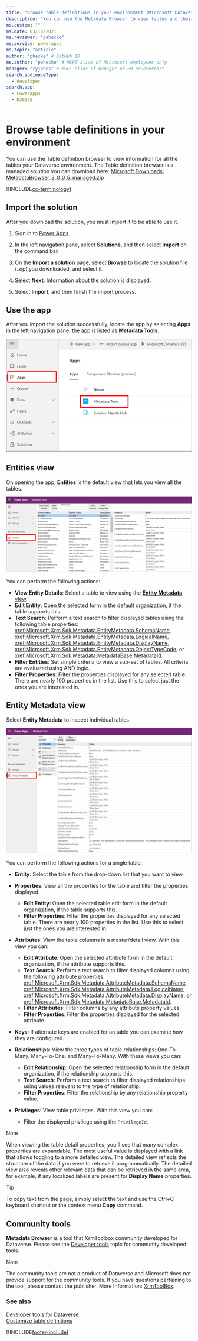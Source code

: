 ```yaml
---
title: "Browse table definitions in your environment (Microsoft Dataverse) | Microsoft Docs" # Intent and product brand in a unique string of 43-59 chars including spaces
description: "You can use the Metadata Browser to view tables and their properties in Microsoft Dataverse. The Metadata Browser is a managed solution you can download and install on your organization." # 115-145 characters including spaces. This abstract displays in the search result.
ms.custom: ""
ms.date: 03/16/2021
ms.reviewer: "pehecke"
ms.service: powerapps
ms.topic: "article"
author: "phecke" # GitHub ID
ms.author: "pehecke" # MSFT alias of Microsoft employees only
manager: "ryjones" # MSFT alias of manager or PM counterpart
search.audienceType: 
  - developer
search.app: 
  - PowerApps
  - D365CE
---
```

# Browse table definitions in your environment

You can use the Table definition browser to view information for all the tables your Dataverse environment. The Table definition browser is a managed solution you can download here: [Microsoft Downloads: MetadataBrowser_3_0_0_5_managed.zip](https://download.microsoft.com/download/8/E/3/8E3279FE-7915-48FE-A68B-ACAFB86DA69C/MetadataBrowser_3_0_0_5_managed.zip)

[!INCLUDE[cc-terminology](includes/cc-terminology.md)]

## Import the solution

After you download the solution, you must import it to be able to use it.

1. Sign in to [Power Apps](https://make.powerapps.com).

1. In the left navigation pane, select **Solutions**, and then select **Import** on the command bar. 

1. On the **Import a solution** page, select **Browse** to locate the solution file (.zip) you downloaded, and select it.

1. Select **Next**. Information about the solution is displayed.

1. Select **Import**, and then finish the import process.
  

## Use the app

After you import the solution successfully, locate the app by selecting **Apps** in the left navigation pane; the app is listed as **Metadata Tools**.

![Metadata Tools app](media/metadata-tools.png)

## Entities view

On opening the app, **Entities** is the default view that lets you view all the tables.

![Entities view](media/metadata-tools-entity.png)

You can perform the following actions:

- **View Entity Details**: Select a table to view using the [**Entity Metadata** view](#entity-metadata-view).
- **Edit Entity**: Open the selected form in the default organization, if the table supports this.
- **Text Search**: Perform a text search to filter displayed tables using the following table properties: <xref:Microsoft.Xrm.Sdk.Metadata.EntityMetadata.SchemaName>, <xref:Microsoft.Xrm.Sdk.Metadata.EntityMetadata.LogicalName>, <xref:Microsoft.Xrm.Sdk.Metadata.EntityMetadata.DisplayName>, <xref:Microsoft.Xrm.Sdk.Metadata.EntityMetadata.ObjectTypeCode>, or <xref:Microsoft.Xrm.Sdk.Metadata.MetadataBase.MetadataId>.
- **Filter Entities**: Set simple criteria to view a sub-set of tables. All criteria are evaluated using AND logic.
- **Filter Properties**: Filter the properties displayed for any selected table. There are nearly 100 properties in the list. Use this to select just the ones you are interested in.

## Entity Metadata view

Select **Entity Metadata** to inspect individual tables. 

![Metadata view](media/metadata-tools-entity-metadata.png "Metadata view")

You can perform the following actions for a single table:

- **Entity**: Select the table from the drop-down list that you want to view.
- **Properties**: View all the properties for the table and filter the properties displayed.

    - **Edit Entity**: Open the selected table edit form in the default organization, if the table supports this.
    - **Filter Properties**: Filter the properties displayed for any selected table. There are nearly 100 properties in the list. Use this to select just the ones you are interested in.

- **Attributes**: View the table columns in a master/detail view. With this view you can:

    - **Edit Attribute**: Open the selected attribute form in the default organization, if the attribute supports this.
    - **Text Search**: Perform a text search to filter displayed columns using the following attribute properties: <xref:Microsoft.Xrm.Sdk.Metadata.AttributeMetadata.SchemaName>, <xref:Microsoft.Xrm.Sdk.Metadata.AttributeMetadata.LogicalName>, <xref:Microsoft.Xrm.Sdk.Metadata.AttributeMetadata.DisplayName>, or <xref:Microsoft.Xrm.Sdk.Metadata.MetadataBase.MetadataId>.
    - **Filter Attributes**: Filter columns by any attribute property values.
    - **Filter Properties**: Filter the properties displayed for the selected attribute.

- **Keys**: If alternate keys are enabled for an table you can examine how they are configured.

- **Relationships**: View the three types of table relationships: One-To-Many, Many-To-One, and Many-To-Many. With these views you can:  
    - **Edit Relationship**: Open the selected relationship form in the default organization, if the relationship supports this.  
    - **Text Search**: Perform a text search to filter displayed relationships using values relevant to the type of relationship.  
    - **Filter Properties**: Filter the relationship by any relationship property value.

- **Privileges**: View table privileges. With this view you can:  
    - Filter the displayed privilege using the `PrivilegeId`.

> [!NOTE]
> When viewing the table detail properties, you'll see that many complex properties are expandable. The most useful value is displayed with a link that allows toggling to a more detailed view. The detailed view reflects the structure of the data if you were to retrieve it programmatically. The detailed view also reveals other relevant data that can be retrieved in the same area, for example, if any localized labels are present for **Display Name** properties.

> [!TIP]
> To copy text from the page, simply select the text and use the Ctrl+C keyboard shortcut or the context menu **Copy** command.

## Community tools

**Metadata Browser** is a tool that XrmToolbox community developed for Dataverse. Please see the [Developer tools](developer-tools.md) topic for community developed tools.

> [!NOTE]
> The community tools are not a product of Dataverse and Microsoft does not provide support for the community tools. 
> If you have questions pertaining to the tool, please contact the publisher. More Information: [XrmToolBox](https://www.xrmtoolbox.com).

### See also

 [Developer tools for Dataverse](developer-tools.md)<br />
 [Customize table definitions](customize-entity-metadata.md)<br />
  


[!INCLUDE[footer-include](../../includes/footer-banner.md)]
